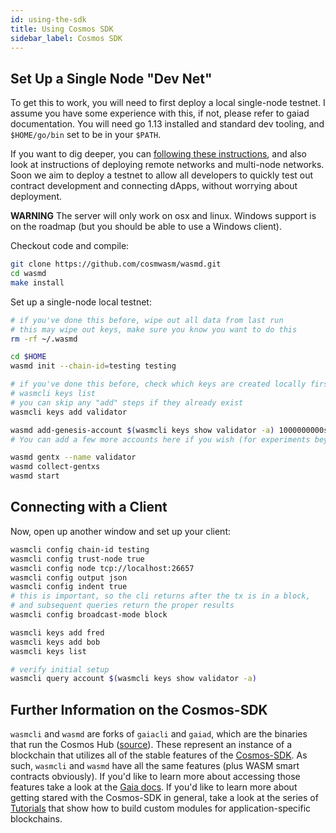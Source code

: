 ```yaml
---
id: using-the-sdk
title: Using Cosmos SDK
sidebar_label: Cosmos SDK
---
```


## Set Up a Single Node "Dev Net"

To get this to work, you will need to first deploy a local single-node testnet. I assume you have some experience with this, if not, please refer to gaiad documentation. You will need go 1.13 installed and standard dev tooling, and `$HOME/go/bin` set to be in your `$PATH`.

If you want to dig deeper, you can [following these instructions](https://github.com/cosmwasm/wasmd/blob/master/docs/deploy-testnet.md#single-node-local-manual-testnet), and also look at instructions of deploying remote networks and multi-node networks. Soon we aim to deploy a testnet to allow all developers to quickly test out contract development and connecting dApps, without worrying about deployment.

**WARNING** The server will only work on osx and linux. Windows support is on the roadmap (but you should be able to use a Windows client).

Checkout code and compile:

```bash
git clone https://github.com/cosmwasm/wasmd.git
cd wasmd
make install
```

Set up a single-node local testnet:

```bash
# if you've done this before, wipe out all data from last run
# this may wipe out keys, make sure you know you want to do this
rm -rf ~/.wasmd

cd $HOME
wasmd init --chain-id=testing testing

# if you've done this before, check which keys are created locally first
# wasmcli keys list
# you can skip any "add" steps if they already exist
wasmcli keys add validator

wasmd add-genesis-account $(wasmcli keys show validator -a) 1000000000stake,1000000000validatortoken
# You can add a few more accounts here if you wish (for experiments beyond the tutorial)

wasmd gentx --name validator
wasmd collect-gentxs
wasmd start
```

## Connecting with a Client

Now, open up another window and set up your client:

```bash
wasmcli config chain-id testing
wasmcli config trust-node true
wasmcli config node tcp://localhost:26657
wasmcli config output json
wasmcli config indent true
# this is important, so the cli returns after the tx is in a block,
# and subsequent queries return the proper results
wasmcli config broadcast-mode block

wasmcli keys add fred
wasmcli keys add bob
wasmcli keys list

# verify initial setup
wasmcli query account $(wasmcli keys show validator -a)
```

## Further Information on the Cosmos-SDK

`wasmcli` and `wasmd` are forks of `gaiacli` and `gaiad`, which are the binaries that run the Cosmos Hub ([source](https://github.com/cosmos/gaia)). These represent an instance of a blockchain that utilizes all of the stable features of the [Cosmos-SDK](https://github.com/cosmos/cosmos-sdk). As such, `wasmcli` and `wasmd` have all the same features (plus WASM smart contracts obviously). If you'd like to learn more about accessing those features take a look at the [Gaia docs](https://cosmos.network/docs/cosmos-hub/what-is-gaia.html). If you'd like to learn more about getting stared with the Cosmos-SDK in general, take a look at the series of [Tutorials](https://githubc.com/cosmos/tutorials) that show how to build custom modules for application-specific blockchains.

